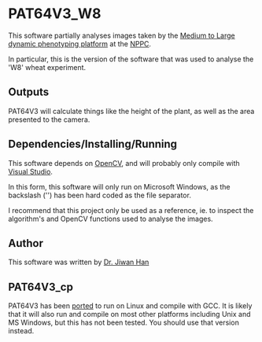 # PAT64V3_W8

This software partially analyses images taken by the 
[Medium to Large dynamic phenotyping platform](https://www.plant-phenomics.ac.uk/index.php/resources/index.php/resources/lemnatec-system/) 
at the [NPPC](https://www.plant-phenomics.ac.uk). 

In particular, this is the version of the software that was used to analyse the 'W8' wheat experiment.

## Outputs

PAT64V3 will calculate things like the height of the plant, as well as the area presented to the camera.

## Dependencies/Installing/Running

This software depends on [OpenCV](https://opencv.org/), and will probably only compile
with [Visual Studio](https://www.visualstudio.com/).

In this form, this software will only run on Microsoft Windows, as the backslash ('\') has 
been hard coded as the file separator.

I recommend that this project only be used as a reference, ie. to inspect the algorithm's
and OpenCV functions used to analyse the images.  

## Author

This software was written by [Dr. Jiwan Han](https://www.plant-phenomics.ac.uk/index.php/about/meet-the-team/)

## PAT64V3_cp

PAT64V3 has been [ported](https://TODO:link_to_PAT64V3_cp) to run on Linux 
and compile with GCC. It is likely that it will also run and compile on most other platforms
including Unix and MS Windows, but this has not been tested.  You should use that version
instead.
